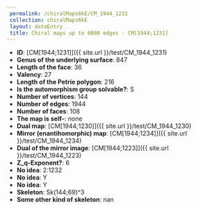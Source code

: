 ```yaml
--- 
 permalink: /chiralMaps6kE/CM_1944_1231 
 collection: chiralMaps6kE
 layout: dataEntry
 title: Chiral maps up to 6000 edges - CM[1944;1231]
---
```


- **ID**: [CM[1944;1231]]({{ site.url }}/test/CM_1944_1231)
- **Genus of the underlying surface**: 847
- **Length of the face**: 36
- **Valency**: 27
- **Length of the Petrie polygon**: 216
- **Is the automorphism group solvable?**: S
- **Number of vertices**: 144
- **Number of edges**: 1944
- **Number of faces**: 108
- **The map is self-**: none
- **Dual map**: [CM[1944;1230]]({{ site.url }}/test/CM_1944_1230)
- **Mirror (enantihomorphic) map**: [CM[1944;1234]]({{ site.url }}/test/CM_1944_1234)
- **Dual of the mirror image**: [CM[1944;1223]]({{ site.url }}/test/CM_1944_1223)
- **Z_q-Exponent?**: 6
- **No idea**:  2:1232
- **No idea**: Y
- **No idea**: Y
- **Skeleton**: Sk(144;69)^3
- **Some other kind of skeleton**: nan
